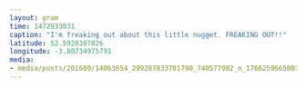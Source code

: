 ```yaml
---
layout: gram
time: 1472933031
caption: "I'm freaking out about this little nugget. FREAKING OUT!!"
latitude: 52.5920387826
longitude: -3.80734975791
media:
- media/posts/201609/14063654_299287833781790_740577982_n_17862596650033744.jpg
---
```


